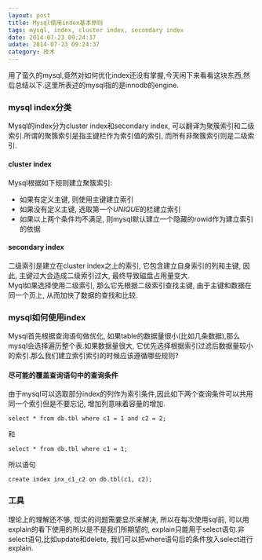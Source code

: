```yaml
---
layout: post
title: Mysql使用index基本原则
tags: mysql, index, cluster index, secondary index
date: 2014-07-23 09:24:37
udate: 2014-07-23 09:24:37
category: 技术
---
```

  
用了蛮久的mysql,竟然对如何优化index还没有掌握,今天闲下来看看这块东西,然后总结以下.这里所表述的mysql指的是innodb的engine.  

### mysql index分类  
Mysql的index分为cluster index和secondary index, 可以翻译为聚簇索引和二级索引.所谓的聚簇索引是指主键栏作为索引值的索引, 而所有非聚簇索引则是二级索引.  
  
#### cluster index  
Mysql根据如下规则建立聚簇索引:  
  
- 如果有定义主键, 则使用主键建立索引  
- 如果没有定义主键, 选取第一个*UNIQUE*的栏建立索引
- 如果以上两个条件均不满足, 则mysql默认建立一个隐藏的rowid作为建立索引的依据  

#### secondary index  
二级索引是建立在cluster index之上的索引, 它包含建立自身索引的列和主键, 因此, 主键过大会造成二级索引过大, 最终导致磁盘占用量变大.  
Myql如果选择使用二级索引, 那么它先根据二级索引查找主键, 由于主键和数据在同一个页上, 从而加快了数据的查找和比较.  
  
  
### mysql如何使用index  
Mysql首先根据查询语句做优化, 如果table的数据量很小(比如几条数据),那么mysql会选择遍历整个表.如果数据量很大, 它优先选择根据索引过滤后数据量较小的索引.那么我们建立索引索引的时候应该遵循哪些规则?  
  
#### 尽可能的覆盖查询语句中的查询条件
由于mysql可以选取部分index的列作为索引条件,因此如下两个查询条件可以共用同一个索引但是不要忘记, 增加列意味着容量的增加.  

    select * from db.tbl where c1 = 1 and c2 = 2;  
    
和  
  
    select * from db.tbl where c1 = 1;  
    
所以语句  
  
    create index inx_c1_c2 on db.tbl(c1, c2);  
    
  
### 工具  
理论上的理解还不够, 现实的问题需要显示来解决, 所以在每次使用sql前, 可以用explain的看下使用的所以是不是我们所期望的, explain只能用于select语句.非select语句,比如update和delete, 我们可以把where语句后的条件放入select进行explain.  
